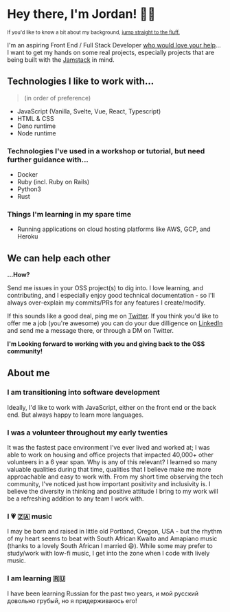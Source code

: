 # Hey there, I'm Jordan! 👋🏽 
<sup>If you'd like to know a bit about my background, <a href="#about-me">jump straight to the fluff.</a></sup>

I'm an aspiring Front End / Full Stack Developer [who would love your help](#we-can-help-each-other)... I want to get my hands on some real projects, especially projects that are being built with the [Jamstack](https://jamstack.org/) in mind. 

## Technologies I like to work with...
> (in order of preference)
- JavaScript (Vanilla, Svelte, Vue, React, Typescript)
- HTML & CSS
- Deno runtime
- Node runtime

### Technologies I've used in a workshop or tutorial, but need further guidance with...
- Docker
- Ruby (incl. Ruby on Rails)
- Python3
- Rust

### Things I'm learning in my spare time
- Running applications on cloud hosting platforms like AWS, GCP, and Heroku

## We can help each other
**...How?**

Send me issues in your OSS project(s) to dig into. I love learning, and contributing, and I especially enjoy good technical documentation - so I'll always over-explain my commits/PRs for any features I create/modify. 

If this sounds like a good deal, ping me on [Twitter](https://twitter.com/Halfro_American). If you think you'd like to offer me a job (you're awesome) you can do your due dilligence on [LinkedIn](https://www.linkedin.com/in/jordanhailey/) and send me a message there, or through a DM on Twitter.

**I'm Looking forward to working with you and giving back to the OSS community!**

## About me
### I am transitioning into software development
Ideally, I'd like to work with JavaScript, either on the front end or the back end. But always happy to learn more languages.

### I was a volunteer throughout my early twenties
It was the fastest pace environment I've ever lived and worked at; I was able to work on housing and office projects that impacted 40,000+ other volunteers in a 6 year span. Why is any of this relevant? I learned so many valuable qualities during that time, qualities that I believe make me more approachable and easy to work with. From my short time observing the tech community, I've noticed just how important positivity and inclusivity is. I believe the diversity in thinking and positive attitude I bring to my work will be a refreshing addition to any team I work with.

### I 💗 🇿🇦 music
I may be born and raised in little old Portland, Oregon, USA - but the rhythm of my heart seems to beat with South African Kwaito and Amapiano music (thanks to a lovely South African I married 😄). While some may prefer to study/work with low-fi music, I get into the zone when I code with lively music.

### I am learning 🇷🇺
I have been learning Russian for the past two years, и мой русский довольно грубый, но я придерживаюсь его!
